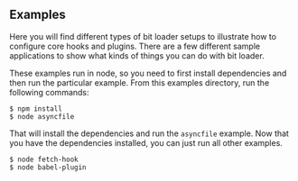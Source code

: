 ## Examples

Here you will find different types of bit loader setups to illustrate how to configure core hooks and plugins. There are a few different sample applications to show what kinds of things you can do with bit loader.

These examples run in node, so you need to first install dependencies and then run the particular example.  From this examples directory, run the following commands:

```
$ npm install
$ node asyncfile
```

That will install the dependencies and run the `asyncfile` example.  Now that you have the dependencies installed, you can just run all other examples.

```
$ node fetch-hook
$ node babel-plugin
```
